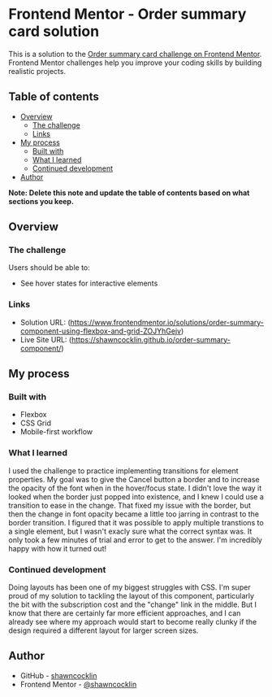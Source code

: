 # Frontend Mentor - Order summary card solution

This is a solution to the [Order summary card challenge on Frontend Mentor](https://www.frontendmentor.io/challenges/order-summary-component-QlPmajDUj). Frontend Mentor challenges help you improve your coding skills by building realistic projects. 

## Table of contents

- [Overview](#overview)
  - [The challenge](#the-challenge)
  - [Links](#links)
- [My process](#my-process)
  - [Built with](#built-with)
  - [What I learned](#what-i-learned)
  - [Continued development](#continued-development)
- [Author](#author)

**Note: Delete this note and update the table of contents based on what sections you keep.**

## Overview

### The challenge

Users should be able to:

- See hover states for interactive elements

### Links

- Solution URL: (https://www.frontendmentor.io/solutions/order-summary-component-using-flexbox-and-grid-ZOJYhGejv)
- Live Site URL: (https://shawncocklin.github.io/order-summary-component/)

## My process

### Built with
- Flexbox
- CSS Grid
- Mobile-first workflow

### What I learned

I used the challenge to practice implementing transitions for element properties. My goal was to give the Cancel button a border and to increase the opacity of the font when in the hover/focus state. I didn't love the way it looked when the border just popped into existence, and I knew I could use a transition to ease in the change. That fixed my issue with the border, but then the change in font opacity became a little too jarring in contrast to the border transition. I figured that it was possible to apply multiple transtions to a single element, but I wasn't exacly sure what the correct syntax was. It only took a few minutes of trial and error to get to the answer. I'm incredibly happy with how it turned out!

### Continued development

Doing layouts has been one of my biggest struggles with CSS. I'm super proud of my solution to tackling the layout of this component, particularly the bit with the subscription cost and the "change" link in the middle. But I know that there are certainly far more efficient approaches, and I can already see where my approach would start to become really clunky if the design required a different layout for larger screen sizes.

## Author

- GitHub - [shawncocklin](https://github.com/shawncocklin)
- Frontend Mentor - [@shawncocklin](https://www.frontendmentor.io/profile/shawncocklin)